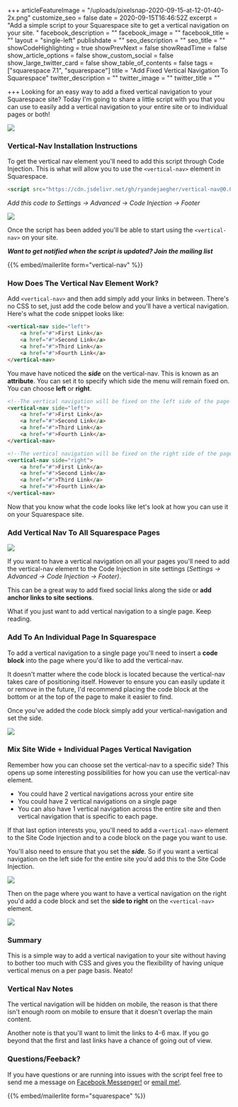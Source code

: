 +++
articleFeatureImage = "/uploads/pixelsnap-2020-09-15-at-12-01-40-2x.png"
customize_seo = false
date = 2020-09-15T16:46:52Z
excerpt = "Add a simple script to your Squarespace site to get a vertical navigation on your site. "
facebook_description = ""
facebook_image = ""
facebook_title = ""
layout = "single-left"
publishdate = ""
seo_description = ""
seo_title = ""
showCodeHighlighting = true
showPrevNext = false
showReadTime = false
show_article_options = false
show_custom_social = false
show_large_twitter_card = false
show_table_of_contents = false
tags = ["squarespace 7.1", "squarespace"]
title = "Add Fixed Vertical Navigation To Squarespace"
twitter_description = ""
twitter_image = ""
twitter_title = ""

+++
Looking for an easy way to add a fixed vertical navigation to your Squarespace site? Today I'm going to share a little script with you that you can use to easily add a vertical navigation to your entire site or to individual pages or both!

![](/uploads/pixelsnap-2020-09-15-at-12-01-40-2x.png)

### Vertical-Nav Installation Instructions

To get the vertical nav element you'll need to add this script through Code Injection. This is what will allow you to use the `<vertical-nav>` element in Squarespace.

```html
<script src="https://cdn.jsdelivr.net/gh/ryandejaegher/vertical-nav@0.0.5/script.js"></script>
```

_Add this code to Settings -> Advanced -> Code Injection -> Footer_

![](/uploads/script-install-2x.png)

Once the script has been added you'll be able to start using the `<vertical-nav>` on your site.

**_Want to get notified when the script is updated? Join the mailing list_**

{{% embed/mailerlite form="vertical-nav" %}}

### How Does The Vertical Nav Element Work?

Add `<vertical-nav>` and then add simply add your links in between. There's no CSS to set, just add the code below and you'll have a vertical navigation. Here's what the code snippet looks like:

```html
<vertical-nav side="left">
    <a href="#">First Link</a>
    <a href="#">Second Link</a>
    <a href="#">Third Link</a>
    <a href="#">Fourth Link</a>
</vertical-nav>
```

You mave have noticed the **_side_** on the vertical-nav. This is known as an **attribute**. You can set it to specify which side the menu will remain fixed on. You can choose **left** or **right**.

```html
<!--The vertical navigation will be fixed on the left side of the page-->
<vertical-nav side="left">
    <a href="#">First Link</a>
    <a href="#">Second Link</a>
    <a href="#">Third Link</a>
    <a href="#">Fourth Link</a>
</vertical-nav>

<!--The vertical navigation will be fixed on the right side of the page-->
<vertical-nav side="right">
    <a href="#">First Link</a>
    <a href="#">Second Link</a>
    <a href="#">Third Link</a>
    <a href="#">Fourth Link</a>
</vertical-nav>
```

Now that you know what the code looks like let's look at how you can use it on your Squarespace site.

### Add Vertical Nav To All Squarespace Pages

![](/uploads/add-vertical-nav-2x.png)

If you want to have a vertical navigation on all your pages you'll need to add the vertical-nav element to the Code Injection in site settings (_Settings -> Advanced -> Code Injection -> Footer)_.

This can be a great way to add fixed social links along the side or **add anchor links to site sections**.

What if you just want to add vertical navigation to a single page. Keep reading.

### Add To An Individual Page In Squarespace

To add a vertical navigation to a single page you'll need to insert a **code block** into the page where you'd like to add the vertical-nav.

It doesn't matter where the code block is located because the vertical-nav takes care of positioning itself. However to ensure you can easily update it or remove in the future, I'd recommend placing the code block at the bottom or at the top of the page to make it easier to find.

Once you've added the code block simply add your vertical-navigation and set the side.

![](/uploads/vertical-nav-both-sides-on-page-2x.png)

### Mix Site Wide + Individual Pages Vertical Navigation

Remember how you can choose set the vertical-nav to a specific side? This opens up some interesting possibilities for how you can use the vertical-nav element.

* You could have 2 vertical navigations across your entire site
* You could have 2 vertical navigations on a single page
* You can also have 1 vertical navigation across the entire site and then vertical navigation that is specific to each page.

If that last option interests you, you'll need to add a `<vertical-nav>` element to the Site Code Injection and to a code block on the page you want to use.

You'll also need to ensure that you set the **_side_**_._ So if you want a vertical navigation on the left side for the entire site you'd add this to the Site Code Injection.

_![](/uploads/vertical-nav-side-left-2x.png)_

Then on the page where you want to have a vertical navigation on the right you'd add a code block and set the **side to right** on the `<vertical-nav>` element.

![](/uploads/page-specific-vertical-nav-2x.png)

### Summary

This is a simple way to add a vertical navigation to your site without having to bother too much with CSS and gives you the flexibility of having unique vertical menus on a per page basis. Neato!

### Vertical Nav Notes

The vertical navigation will be hidden on mobile, the reason is that there isn't enough room on mobile to ensure that it doesn't overlap the main content.

Another note is that you'll want to limit the links to 4-6 max. If you go beyond that the first and last links have a chance of going out of view.

### Questions/Feeback?

If you have questions or are running into issues with the script feel free to send me a message on [Facebook Messenger!](https://m.me/dejaegherryan) or [email me!](mailto:ryan@ryandejaegher.com).

{{% embed/mailerlite form="squarespace" %}}